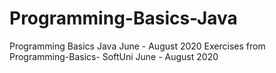 # Programming-Basics-Java
Programming Basics  Java  June - August  2020 
Exercises from Programming-Basics-  SoftUni  June - August  2020 
